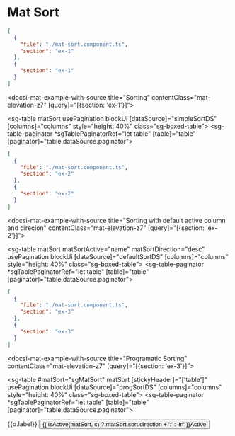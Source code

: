 # Mat Sort

```json sacCode
[
  {
    "file": "./mat-sort.component.ts",
    "section": "ex-1"
  },
  {
    "section": "ex-1"
  }
]
```

<docsi-mat-example-with-source title="Sorting" contentClass="mat-elevation-z7" [query]="[{section: 'ex-1'}]">
  <!--@sac-example:ex-1-->
  <sg-table matSort
            usePagination
            blockUi
            [dataSource]="simpleSortDS"
            [columns]="columns"
            style="height: 40%"
            class="sg-boxed-table">
    <sg-table-paginator *sgTablePaginatorRef="let table"
                        [table]="table"
                        [paginator]="table.dataSource.paginator"></sg-table-paginator>
  </sg-table>
  <!--@sac-example:ex-1-->
</docsi-mat-example-with-source>

```json sacCode
[
  {
    "file": "./mat-sort.component.ts",
    "section": "ex-2"
  },
  {
    "section": "ex-2"
  }
]
```

<docsi-mat-example-with-source title="Sorting with default active column and direcion" contentClass="mat-elevation-z7" [query]="[{section: 'ex-2'}]">
  <!--@sac-example:ex-2-->
  <sg-table matSort matSortActive="name" matSortDirection="desc"
            usePagination
            blockUi
            [dataSource]="defaultSortDS"
            [columns]="columns"
            style="height: 40%"
            class="sg-boxed-table">
    <sg-table-paginator *sgTablePaginatorRef="let table"
                        [table]="table"
                        [paginator]="table.dataSource.paginator"></sg-table-paginator>
  </sg-table>
  <!--@sac-example:ex-2-->
</docsi-mat-example-with-source>

```json sacCode
[
  {
    "file": "./mat-sort.component.ts",
    "section": "ex-3"
  },
  {
    "section": "ex-3"
  }
]
```

<docsi-mat-example-with-source title="Programatic Sorting" contentClass="mat-elevation-z7" [query]="[{section: 'ex-3'}]">
  <!--@sac-example:ex-3-->
  <sg-table #matSort="sgMatSort"
            matSort
            [stickyHeader]="['table']"
            usePagination
            blockUi
            [dataSource]="progSortDS"
            [columns]="columns"
            style="height: 40%"
            class="sg-boxed-table">
    <sg-table-paginator *sgTablePaginatorRef="let table"
                        [table]="table"
                        [paginator]="table.dataSource.paginator"></sg-table-paginator>
  </sg-table>

  <mat-form-field>
    <mat-select #selectColumn>
      <mat-option *ngFor="let o of matSort.table._store.table" [value]="o">{{o.label}}</mat-option>
    </mat-select>
  </mat-form-field>
  <button *ngIf="selectColumn?.selected?.value as c" mat-button
                (click)="toggleActive(matSort, c, $event.checked)">
                {{ isActive(matSort, c) ? matSort.sort.direction + ':' : 'In' }}Active</button>
  <!--@sac-example:ex-3-->
</docsi-mat-example-with-source>

